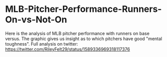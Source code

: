 # MLB-Pitcher-Performance-Runners-On-vs-Not-On
Here is the analysis of MLB pitcher performance with runners on base versus. The graphic gives us insight as to which pitchers have good "mental toughness".
Full analysis on twitter: https://twitter.com/RileyFelt29/status/1589336969318117376
